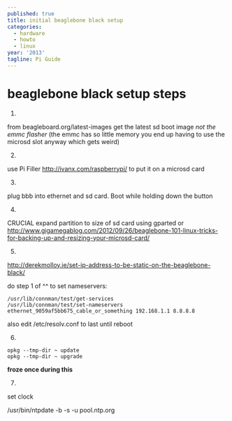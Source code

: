 ```yaml
---
published: true
title: initial beaglebone black setup
categories:
  - hardware
  - howto
  - linux
year: '2013'
tagline: Pi Guide
---
```


#	beaglebone black setup steps

1.

from beagleboard.org/latest-images get the latest sd boot image *not the emmc flasher* (the emmc has so little memory you end up having to use the microsd slot anyway which gets weird)

2.

use Pi Filler http://ivanx.com/raspberrypi/ to put it on a microsd card

3.

plug bbb into ethernet and sd card. Boot while holding down the button

4.

CRUCIAL expand partition to size of sd card using gparted or http://www.gigamegablog.com/2012/09/26/beaglebone-101-linux-tricks-for-backing-up-and-resizing-your-microsd-card/

5.

http://derekmolloy.ie/set-ip-address-to-be-static-on-the-beaglebone-black/

do step 1 of ^^ to set nameservers:

	/usr/lib/connman/test/get-services
	/usr/lib/connman/test/set-nameservers ethernet_9059af5bb675_cable_or_something 192.168.1.1 8.8.8.8

also edit /etc/resolv.conf to last until reboot

6.

	opkg --tmp-dir ~ update
	opkg --tmp-dir ~ upgrade

**froze once during this**

7.

set clock

/usr/bin/ntpdate -b -s -u pool.ntp.org
